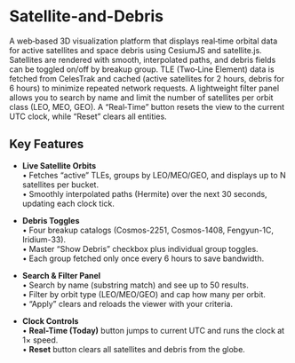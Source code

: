 # Satellite-and-Debris

A web‐based 3D visualization platform that displays real‐time orbital data for active satellites and space debris using CesiumJS and satellite.js. Satellites are rendered with smooth, interpolated paths, and debris fields can be toggled on/off by breakup group. TLE (Two‐Line Element) data is fetched from CelesTrak and cached (active satellites for 2 hours, debris for 6 hours) to minimize repeated network requests. A lightweight filter panel allows you to search by name and limit the number of satellites per orbit class (LEO, MEO, GEO). A “Real‐Time” button resets the view to the current UTC clock, while “Reset” clears all entities.

## Key Features

- **Live Satellite Orbits**  
  • Fetches “active” TLEs, groups by LEO/MEO/GEO, and displays up to N satellites per bucket.  
  • Smoothly interpolated paths (Hermite) over the next 30 seconds, updating each clock tick.  

- **Debris Toggles**  
  • Four breakup catalogs (Cosmos-2251, Cosmos-1408, Fengyun-1C, Iridium-33).  
  • Master “Show Debris” checkbox plus individual group toggles.  
  • Each group fetched only once every 6 hours to save bandwidth.  

- **Search & Filter Panel**  
  • Search by name (substring match) and see up to 50 results.  
  • Filter by orbit type (LEO/MEO/GEO) and cap how many per orbit.  
  • “Apply” clears and reloads the viewer with your criteria.  

- **Clock Controls**  
  • **Real-Time (Today)** button jumps to current UTC and runs the clock at 1× speed.  
  • **Reset** button clears all satellites and debris from the globe.  

